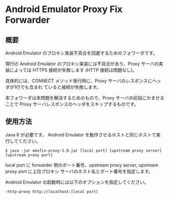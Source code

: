 Android Emulator Proxy Fix Forwarder
=====================================

概要
----

Android Emulator のプロキシ実装不具合を回避するためのフォワーダです。

現行の Android Emulator のプロキシ実装には不具合があり、Proxy サーバの実装によっては
HTTPS 接続が失敗します (HTTP 接続は問題なし)。

具体的には、CONNECT メソッド発行時に、Proxy サーバのレスポンスにヘッダが1行でも含まれ
ていると接続が失敗します。

本フォワーダは本問題を解決するためのもので、Proxy サーバの前段にかませることで Proxy
サーバレスポンスのヘッダをスキップするものです。

使用方法
-------

Java 8 が必要です。
Android Emulator を動作させるホストと同じホストで実行してください。

    $ java -jar emufix-proxy-1.0.jar [local port] [upstream proxy server] [upstream proxy port]

local port に forwarder 側のポート番号、upstream proxy server, upstream proxy port に上位プロキシ
サーバのホスト名とポート番号を指定します。

Android Emulator の起動時には以下のオプションを指定してください。

    -http-proxy http://localhost:[local port]
